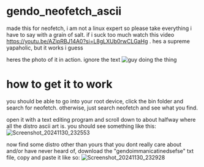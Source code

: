 # gendo_neofetch_ascii
made this for neofetch, i am not a linux expert so please take everything i have to say with a grain of salt. if i suck too much watch this video https://youtu.be/AZipRBJ14A0?si=L8gLXUb0rwCLGaHg . hes a supreme yapaholic, but it works i guess

heres the photo of it in action. ignore the text
![guy doing the thing](https://github.com/user-attachments/assets/4c0c967d-ccf1-4dd4-bcf1-787040dbe326)
# how to get it to work
you should be able to go into your root device, click the bin folder and search for neofetch. otherwise, just search neofetch and see what you find. 

open it with a text editing program and scroll down to about halfway where all the distro ascii art is. you should see something like this: 
![Screenshot_20241130_232553](https://github.com/user-attachments/assets/241c9293-da4a-4247-8698-8af512621c48)

now find some distro other than yours that you dont really care about and/or have never heard of, download the "gendoimmanicatinedsefse" txt file, copy and paste it like so:
![Screenshot_20241130_232928](https://github.com/user-attachments/assets/e6fa5f81-44cb-4283-a689-5976ea73fe19)

